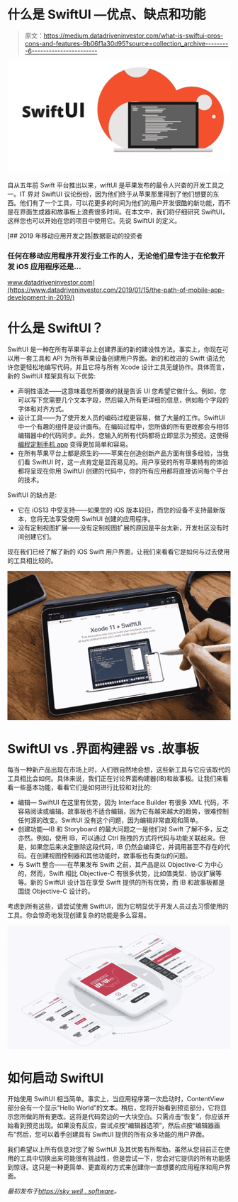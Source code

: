 # 什么是 SwiftUI —优点、缺点和功能

> 原文：<https://medium.datadriveninvestor.com/what-is-swiftui-pros-cons-and-features-9b06f1a30d95?source=collection_archive---------6----------------------->

![](img/66c3f5361f91fc98d9e5b1d5d01c9a59.png)

自从五年前 Swift 平台推出以来，wiftUI 是苹果发布的最令人兴奋的开发工具之一。IT 界对 SwiftUI 议论纷纷，因为他们终于从苹果那里得到了他们想要的东西。他们有了一个工具，可以花更多的时间为他们的用户开发很酷的新功能，而不是在界面生成器和故事板上浪费很多时间。在本文中，我们将仔细研究 SwiftUI，这样您也可以开始在您的项目中使用它。先说 SwiftUI 的定义。

[](https://www.datadriveninvestor.com/2019/01/15/the-path-of-mobile-app-development-in-2019/) [## 2019 年移动应用开发之路|数据驱动的投资者

### 任何在移动应用程序开发行业工作的人，无论他们是专注于在伦敦开发 iOS 应用程序还是…

www.datadriveninvestor.com](https://www.datadriveninvestor.com/2019/01/15/the-path-of-mobile-app-development-in-2019/) 

# 什么是 SwiftUI？

SwiftUI 是一种在所有苹果平台上创建界面的新的建设性方法。事实上，你现在可以用一套工具和 API 为所有苹果设备创建用户界面。新的和改进的 Swift 语法允许您更轻松地编写代码，并且它将与所有 Xcode 设计工具无缝协作。具体而言，新的 SwiftUI 框架具有以下优势:

*   声明性语法——这意味着您所要做的就是告诉 UI 您希望它做什么。例如，您可以写下您需要几个文本字段，然后输入所有更详细的信息，例如每个字段的字体和对齐方式。
*   设计工具——为了使开发人员的编码过程更容易，做了大量的工作。SwiftUI 中一个有趣的组件是设计画布。在编码过程中，您所做的所有更改都会与相邻编辑器中的代码同步。此外，您输入的所有代码都将立即显示为预览。这使得[编程定制手机 app](https://skywell.software/mobile-app-development/) 变得更加简单和容易。
*   在所有苹果平台上都是原生的——苹果在创造创新产品方面有很多经验，当我们看 SwiftUI 时，这一点肯定是显而易见的。用户享受的所有苹果特有的体验都将呈现在你用 SwiftUI 创建的代码中，你的所有应用都将直接访问每个平台的技术。

SwiftUI 的缺点是:

*   它在 iOS13 中受支持——如果您的 iOS 版本较旧，而您的设备不支持最新版本，您将无法享受使用 SwiftUI 创建的应用程序。
*   没有定制视图扩展——没有定制视图扩展的原因是平台太新，开发社区没有时间创建它们。

现在我们已经了解了新的 iOS Swift 用户界面，让我们来看看它是如何与过去使用的工具相比较的。

![](img/117ee03414dfc587d2824bfa1b53da2f.png)

# SwiftUI vs .界面构建器 vs .故事板

每当一种新产品出现在市场上时，人们很自然地会想，这些新工具与它应该取代的工具相比会如何。具体来说，我们正在讨论界面构建器(IB)和故事板。让我们来看看一些基本功能，看看它们是如何进行比较和对比的:

*   编辑— SwiftUI 在这里有优势，因为 Interface Builder 有很多 XML 代码，不容易阅读或编辑。故事板也不适合编辑，因为它有越来越大的趋势，很难控制任何源的改变。SwiftUI 没有这个问题，因为编辑非常直观和简单。
*   创建功能—IB 和 Storyboard 的最大问题之一是他们对 Swift 了解不多，反之亦然。例如，使用 IB，可以通过 Ctrl 拖拽的方式将代码与功能关联起来。但是，如果您后来决定删除这段代码，IB 仍然会编译它，并调用甚至不存在的代码。在创建视图控制器和其他功能时，故事板也有类似的问题。
*   与 Swift 整合——在苹果发布 Swift 之前，其产品是以 Objective-C 为中心的，然而，Swift 相比 Objective-C 有很多优势，比如值类型、协议扩展等等。新的 SwiftUI 设计旨在享受 Swift 提供的所有优势，而 IB 和故事板都是围绕 Objective-C 设计的。

考虑到所有这些，请尝试使用 SwiftUI，因为它明显优于开发人员过去习惯使用的工具。你会惊奇地发现创建复杂的功能是多么容易。

![](img/2c6f9d2936cd4761122be08e15ca8743.png)

# 如何启动 SwiftUI

开始使用 SwiftUI 相当简单。事实上，当应用程序第一次启动时，ContentView 部分会有一个显示“Hello World”的文本。稍后，您将开始看到预览部分，它将显示您所做的所有更改。这将是代码旁边的一大块空白。只需点击“恢复”，你应该开始看到预览出现。如果没有反应，尝试点按“编辑器选项”，然后点按“编辑器画布”然后，您可以着手创建具有 SwiftUI 提供的所有众多功能的用户界面。

我们希望以上所有信息对您了解 SwiftUI 及其优势有所帮助。虽然从您目前正在使用的工具中切换出来可能很有挑战性，但是尝试一下，您会对它提供的所有功能感到惊讶。这只是一种更简单、更直观的方式来创建你一直想要的应用程序和用户界面。

*最初发布于*[*https://sky well . software*](https://skywell.software/blog/what-is-swiftui-pros-cons-features/)*。*